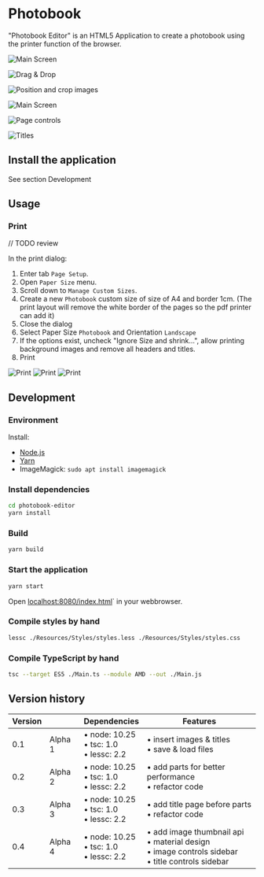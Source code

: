 # Photobook

"Photobook Editor" is an HTML5 Application to create a photobook using the printer function of the browser.


![Main Screen](./docs/mainScreen.jpg)

![Drag & Drop](./docs/dragAndDrop.jpg)

![Position and crop images](./docs/imagePositioning.jpg)

![Main Screen](./docs/mainScreen2.jpg)

![Page controls](./docs/pageControls.jpg)

![Titles](./docs/pageTitles.jpg)



## Install the application

See section Development


## Usage

### Print

// TODO review

In the print dialog:

1. Enter tab `Page Setup`.
2. Open `Paper Size` menu.
3. Scroll down to `Manage Custom Sizes`.
4. Create a new `Photobook` custom size of size of A4 and border 1cm. (The print layout will remove the white border of the pages so the pdf printer can add it)
5. Close the dialog
6. Select Paper Size `Photobook` and Orientation `Landscape`
7. If the options exist, uncheck "Ignore Size and shrink...", allow printing background images and remove all headers and titles. 
8. Print

![Print](./docs/print1.jpg)
![Print](./docs/print2.jpg)
![Print](./docs/print3.jpg)


## Development

### Environment

Install:

* [Node.js](https://nodejs.org/en/download/)
* [Yarn](https://classic.yarnpkg.com/en/docs/install)
* ImageMagick: `sudo apt install imagemagick`


### Install dependencies

```sh
cd photobook-editor
yarn install
```

### Build

```sh
yarn build
```


### Start the application

```sh
yarn start
```

Open [localhost:8080/index.html](http://localhost:8080/index.html)` in your webbrowser.


### Compile styles by hand

```sh
lessc ./Resources/Styles/styles.less ./Resources/Styles/styles.css
```


### Compile TypeScript by hand

```sh
tsc --target ES5 ./Main.ts --module AMD --out ./Main.js
```


## Version history

Version | 			| Dependencies							| Features
---		|---		|---									|---
0.1		| Alpha 1	| &bull; node: 10.25<br />&bull; tsc: 1.0<br />&bull; lessc: 2.2		| &bull; insert images & titles<br />&bull; save & load files
0.2 	| Alpha 2	| &bull; node: 10.25<br />&bull; tsc: 1.0<br />&bull; lessc: 2.2		| &bull; add parts for better performance<br />&bull; refactor code
0.3 	| Alpha 3	| &bull; node: 10.25<br />&bull; tsc: 1.0<br />&bull; lessc: 2.2		| &bull; add title page before parts<br />&bull; refactor code
0.4 	| Alpha 4	| &bull; node: 10.25<br />&bull; tsc: 1.0<br />&bull; lessc: 2.2		| &bull; add image thumbnail api<br />&bull; material design<br />&bull; image controls sidebar<br />&bull; title controls sidebar
